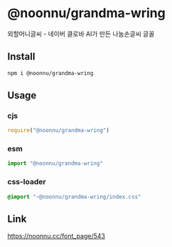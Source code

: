 # @noonnu/grandma-wring
외할머니글씨 - 네이버 클로바 AI가 만든 나눔손글씨 글꼴

## Install
```sh
npm i @noonnu/grandma-wring
```
## Usage
### cjs
```js
require("@noonnu/grandma-wring")
```
### esm
```js
import "@noonnu/grandma-wring"
```
### css-loader
```css
@import "~@noonnu/grandma-wring/index.css"
```

## Link
https://noonnu.cc/font_page/543